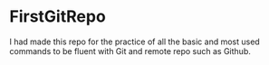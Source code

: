 # FirstGitRepo
I had made this repo for the practice of all the basic and most used commands to be fluent with Git and remote repo such as Github.
